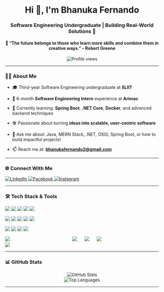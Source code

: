 <h1 align="center">Hi 👋, I'm Bhanuka Fernando</h1>
<h3 align="center">Software Engineering Undergraduate | Building Real-World Solutions 🚀</h3>
<h4 align="center">🧠 “The future belongs to those who learn more skills and combine them in creative ways.” – Robert Greene </h4>

<p align="center">
  <img src="https://komarev.com/ghpvc/?username=bhanuka-fernando&label=Profile%20views&color=0e75b6&style=flat" alt="Profile views" />
</p>

---

### 👨‍💻  About Me

- 🎓 Third-year Software Engineering undergraduate at **SLIIT**
  
- 💼 6-month **Software Engineering Intern** experience at **Arimac**
  
- 🌱 Currently learning: **Spring Boot**, **.NET Core**, **Docker**, and advanced backend techniques
  
- 🛠️ Passionate about turning **ideas into scalable, user-centric software**
  
- 💬 Ask me about: Java, MERN Stack, .NET, OSGi, Spring Boot, or how to build impactful projects!
  
- 📫 Reach me at: **bhanukafernando2@gmail.com**

---

### 🌐  Connect With Me

<p align="left"> <a href="https://www.linkedin.com/in/bhanuka-fernando/" target="_blank"> <img src="https://img.shields.io/badge/LinkedIn-0077B5?style=for-the-badge&logo=linkedin&logoColor=white" alt="LinkedIn"/> </a> <a href="https://fb.com/bhanuka.fernando" target="_blank"> <img src="https://img.shields.io/badge/Facebook-1877F2?style=for-the-badge&logo=facebook&logoColor=white" alt="Facebook"/> </a> <a href="https://instagram.com/bhanuka_fd" target="_blank"> <img src="https://img.shields.io/badge/Instagram-E4405F?style=for-the-badge&logo=instagram&logoColor=white" alt="Instagram"/> </a> </p>

---

### 🛠️  Tech Stack & Tools

<p align="center">
  <!-- Languages -->
  <p> <img src="https://img.shields.io/badge/Java-007396?style=flat-square&logo=java&logoColor=white"/> <img src="https://img.shields.io/badge/JavaScript-F7DF1E?style=flat-square&logo=javascript&logoColor=black"/> <img src="https://img.shields.io/badge/TypeScript-3178C6?style=flat-square&logo=typescript&logoColor=white"/> <img src="https://img.shields.io/badge/C%23-239120?style=flat-square&logo=c-sharp&logoColor=white"/> <img src="https://img.shields.io/badge/Python-3776AB?style=flat-square&logo=python&logoColor=white"/> </p>

  <!-- Frameworks -->
  <p> <img src="https://img.shields.io/badge/React-61DAFB?style=flat-square&logo=react&logoColor=black"/> <img src="https://img.shields.io/badge/Node.js-339933?style=flat-square&logo=node.js&logoColor=white"/> <img src="https://img.shields.io/badge/Express.js-000000?style=flat-square&logo=express&logoColor=white"/> <img src="https://img.shields.io/badge/Spring_Boot-6DB33F?style=flat-square&logo=spring-boot&logoColor=white"/> <img src="https://img.shields.io/badge/.NET-512BD4?style=flat-square&logo=dotnet&logoColor=white"/> </p>
  <!-- Databases -->
  <p> <img src="https://img.shields.io/badge/MongoDB-47A248?style=flat-square&logo=mongodb&logoColor=white"/> <img src="https://img.shields.io/badge/MySQL-4479A1?style=flat-square&logo=mysql&logoColor=white"/> <img src="https://img.shields.io/badge/Oracle-F80000?style=flat-square&logo=oracle&logoColor=white"/> <img src="https://img.shields.io/badge/SQL_Server-CC2927?style=flat-square&logo=microsoft-sql-server&logoColor=white"/> </p>

  <!-- Dev Tools -->
<p>
  <span style="margin-right: 200px;">
    <img src="https://img.shields.io/badge/Git-F05032?style=flat-square&logo=git&logoColor=white"/>
  </span>
  <span style="margin-right: 20px;">
    <img src="https://img.shields.io/badge/GitHub-181717?style=flat-square&logo=github&logoColor=white"/>
  </span>
  <span style="margin-right: 20px;">
    <img src="https://img.shields.io/badge/Docker-2496ED?style=flat-square&logo=docker&logoColor=white"/>
  </span>
  <span style="margin-right: 20px;">
    <img src="https://img.shields.io/badge/Postman-FF6C37?style=flat-square&logo=postman&logoColor=white"/>
  </span>
  <span style="margin-right: 200px;">
    <img src="https://img.shields.io/badge/Figma-F24E1E?style=flat-square&logo=figma&logoColor=white"/>
  </span>
</p>


---

### 📊  GitHub Stats

<p align="center">
  <img src="https://github-readme-stats.vercel.app/api?username=bhanuka-fernando&show_icons=true&theme=github_dark" alt="GitHub Stats"/>
  <br/>
  <img src="https://github-readme-stats.vercel.app/api/top-langs/?username=bhanuka-fernando&layout=compact&theme=github_dark" alt="Top Languages"/>
</p>

---

